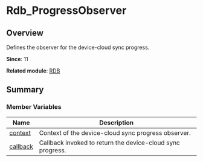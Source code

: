 # Rdb_ProgressObserver


## Overview

Defines the observer for the device-cloud sync progress.

**Since**: 11

**Related module**: [RDB](_r_d_b.md)


## Summary


### Member Variables

| Name| Description| 
| -------- | -------- |
| [context](_r_d_b.md#context-22) | Context of the device-cloud sync progress observer.| 
| [callback](_r_d_b.md#callback-22) | Callback invoked to return the device-cloud sync progress.| 
